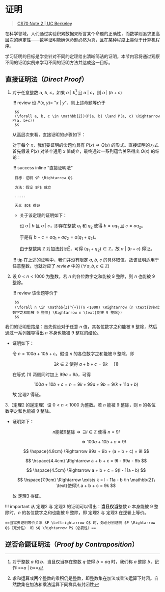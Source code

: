# 证明

>[CS70 Note 2 | UC Berkeley](https://www.eecs70.org/assets/pdf/notes/n2.pdf)

在科学领域，人们通过实验积累数据来断言某个命题的正确性，而数学则追求更高层次的确定性——数学证明能确保命题必然为真，且在某种程度上类似于计算机程序。

学习证明的目标是学会针对不同的定理给出清晰简洁的证明，本节内容将通过观察不同的证明实例来学习不同的证明方法并达成这一目标。

## 直接证明法（*Direct Proof*）

1. 对于任意整数 $a$, $b$, $c$，如果 $a\ |\ b$[^1] 且 $a\ |\ c$，则 $a\ |\ (b+c)$

    !!! review
        设 $P(x, y) =$ "$x\ |\ y$"，则上述命题等价于

        $$
        (\forall a, b, c \in \mathbb{Z})(P(a, b) \land P(a, c) \Rightarrow P(a, b+c))
        $$
    
    从高层次来看，直接证明的步骤如下：

    对于每个 $x$，我们要证明的命题均具有 $P(x) \Rightarrow Q(x)$ 的形式。直接证明的方式首先假设 $P(x)$ 对某个通用 $x$ 值成立，最终通过一系列蕴含关系得出 $Q(x)$ 的结论：

    !!! success inline "直接证明法"

        目标：证明 $P \Rightarrow Q$

        方法：假设 $P$ 成立

        .....

        因此 $Q$ 得证
    
    - 关于该定理的证明如下：

        设 $a\ |\ b$ 且 $a\ |\ c$，即存在整数 $q_1$ 和 $q_2$ 使得 $b = aq_1$ 且 $c = aq_2$。

        于是有 $b + c = aq_1 + aq_2 = a(q_1 + q_2)$。

        由于整数集 $\mathbb{Z}$ 对加法封闭[^2]，可得 $(q_1 + q_2) \in \mathbb{Z}$，故 $a\ |\ (b+c)$ 得证。

    !!! tip
        在上述的证明中，我们并没有限定 $a$, $b$, $c$ 的具体取值，故该证明适用于任意整数，也就对应了 *review* 中的 $(\forall a, b, c \in \mathbb{Z})$ 

2. 设 $0 < n < 1000$ 为整数。若 $n$ 的各位数字之和能被 $9$ 整除，则 $n$ 也能被 $9$ 整除。

    !!! review
        该命题等价于

        $$
        (\forall n \in \mathbb{Z}^{+})(n <1000) \Rightarrow (n \text{的各位数字之和能被 9 整除} \Rightarrow n \text{能被 9 整除})
        $$

  我们的证明思路是：首先假设对于任意 $n$ 值，其各位数字之和能被 $9$ 整除，然后通过一系列推导得出 $n$ 本身也能被 $9$ 整除的结论。

  - 证明如下：

    令 $n = 100a + 10b + c$。假设 $n$ 的各位数字之和能被 $9$ 整除，即

    $$
    \exists k \in \mathbb{Z}\ \text{使得}\ a+b+c = 9k\ \ \ \ \ (1)
    $$

    在等式 $(1)$ 两侧同时加上 $99a + 9b$，可得

    $$
    100a + 10b + c = n = 9k + 99a + 9b = 9(k + 11a + b)
    $$

    故 定理$2$ 得证。

3.（定理$2$ 的逆定理）设 $0 < n < 1000$ 为整数。若 $n$ 能被 $9$ 整除，则 $n$ 的各位数字之和也能被 $9$ 整除。

  - 证明如下：

    $$
    n \text{能被} 9 \text{整除} \Rightarrow \exists l \in \mathbb{Z}\ \text{使得}\ n = 9l
    $$

    $$
    \hspace{3cm} \Rightarrow 100a + 10b + c = 9l
    $$

    $$
    \hspace{4.8cm} \Rightarrow 99a + 9b + (a + b + c) = 9l
    $$

    $$
    \hspace{4.4cm} \Rightarrow a + b + c = 9l - 99a - 9b
    $$

    $$
    \hspace{4.5cm} \Rightarrow a + b + c = 9(l - 11a - b)
    $$

    $$
    \hspace{7.9cm} \Rightarrow \exists k = l - 11a - b \in \mathbb{Z}\ \text{使得}\ a + b + c = 9k
    $$

    故 定理$3$ 得证。

!!! important
    从 定理$2$ 与 定理$3$ 的证明可以得出：**当且仅当**整数 $n$ 本身能被 $9$ 整除时，$n$ 的各位数字之和也能被 $9$ 整除，即 定理2 与 定理3 在逻辑上等价。

    ==当需要证明等价关系 $P \Leftrightarrow Q$ 时，务必分别证明 $P \Rightarrow Q$（充分性） 和 $Q \Rightarrow P$（必要性）==

## 逆否命题证明法（*Proof by Contraposition*）


[^1]: 对于整数 $a$ 和 $b$，当且仅当存在整数 $q$ 使得 $b = aq$ 时，我们称 $a$ 整除 $b$，记作 ==$a\ |\ b$==

[^2]: 求和运算或两个整数的乘积仍是整数，即整数集在加法或乘法运算下封闭。自然数集在加法和乘法运算下同样具有封闭性